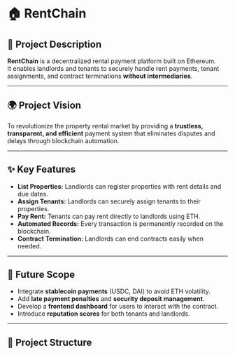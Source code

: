 # 🏠 RentChain

## 📖 Project Description
**RentChain** is a decentralized rental payment platform built on Ethereum.  
It enables landlords and tenants to securely handle rent payments, tenant assignments, and contract terminations **without intermediaries**.

---

## 🌍 Project Vision
To revolutionize the property rental market by providing a **trustless, transparent, and efficient** payment system that eliminates disputes and delays through blockchain automation.

---

## ✨ Key Features
- **List Properties:** Landlords can register properties with rent details and due dates.  
- **Assign Tenants:** Landlords can securely assign tenants to their properties.  
- **Pay Rent:** Tenants can pay rent directly to landlords using ETH.  
- **Automated Records:** Every transaction is permanently recorded on the blockchain.  
- **Contract Termination:** Landlords can end contracts easily when needed.  

---

## 🚀 Future Scope
- Integrate **stablecoin payments** (USDC, DAI) to avoid ETH volatility.  
- Add **late payment penalties** and **security deposit management**.  
- Develop a **frontend dashboard** for users to interact with the contract.  
- Introduce **reputation scores** for both tenants and landlords.  

---

## 📂 Project Structure


